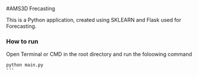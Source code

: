 #AMS3D Frecasting

This is a Python application, created using SKLEARN and Flask used for Forecasting.

### How to run

Open Terminal or CMD in the root directory and run the foloowing command

```
python main.py
'''
